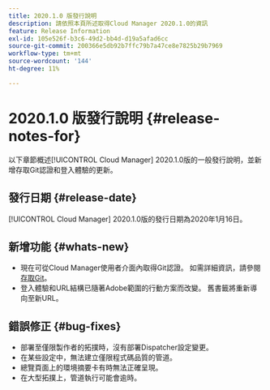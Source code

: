 ```yaml
---
title: 2020.1.0 版發行說明
description: 請依照本頁所述取得Cloud Manager 2020.1.0的資訊
feature: Release Information
exl-id: 105e526f-b3c6-49d2-bb4d-d19a5afad6cc
source-git-commit: 200366e5db92b7ffc79b7a47ce8e7825b29b7969
workflow-type: tm+mt
source-wordcount: '144'
ht-degree: 11%

---
```


# 2020.1.0 版發行說明 {#release-notes-for}

以下章節概述[!UICONTROL Cloud Manager] 2020.1.0版的一般發行說明，並新增存取Git認證和登入體驗的更新。

## 發行日期 {#release-date}

[!UICONTROL Cloud Manager] 2020.1.0版的發行日期為2020年1月16日。

## 新增功能 {#whats-new}

* 現在可從Cloud Manager使用者介面內取得Git認證。 如需詳細資訊，請參閱[存取Git](/help/managing-code/managing-repositories.md)。
* 登入體驗和URL結構已隨著Adobe範圍的行動方案而改變。 舊書籤將重新導向至新URL。


## 錯誤修正 {#bug-fixes}

* 部署至僅限製作者的拓撲時，沒有部署Dispatcher設定變更。
* 在某些設定中，無法建立僅限程式碼品質的管道。
* 總覽頁面上的環境摘要卡有時無法正確呈現。
* 在大型拓撲上，管道執行可能會逾時。
